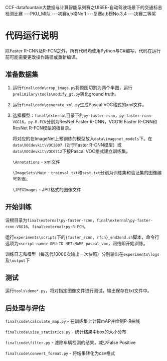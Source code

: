 CCF-datafountain大数据与计算智能系列赛之UISEE-自动驾驶场景下的交通标志检测比赛
---PKU_MI队
---初赛a,b榜No.1
---复赛a,b榜No.3,4
---决赛二等奖
# 代码运行说明

除Faster R-CNN及R-FCN之外，所有代码均使用Python与C#编写，代码在运行前可能需要更改操作路径或重新编译。

## 准备数据集

1. 运行`final\code\crop_image.py`将原图切割为两个半图，运行`prelimilary\tools\modify_gt.py`转化ground truth。

2. 运行`final\code\generate_xml.py`生成Pascal VOC格式的xml文件。

3. 选择模型：`final\external`目录下的`py-faster-rcnn`，`py-faster-rcnn-VGG16`，`py-R-FCN`分别为ResNet Faster R-CNN，VGG16 Faster R-CNN和ResNet R-FCN模型的根目录。

   将对应的在ImageNet上预训练的模型放入`data\imagenet_models`下。在`data\VOCdevkit\VOC2007`（对于Faster R-CNN模型）或`data\VOCdevkit\VOC0712`下按Pascal VOC格式建立训练集。

   `\Annotations` - xml文件

   `\ImageSets\Main` - `trainval.txt`和`test.txt`分别为训练集和验证集的图像编号列表。

   `\JPEGImages` - JPG格式的图像文件

## 开始训练

设根目录为`final\external\py-faster-rcnn`，`final\external\py-faster-rcnn-VGG16`，`final\external\py-R-FCN`。

运行`experiments\scripts`下的`{faster_rcnn, rfcn}_end2end.sh`脚本，命令行选项为`<script-name> GPU-ID NET-NAME pascal_voc`，网络即开始训练。

训练日志和模型（每迭代10000次输出一次快照）分别输出在`experiments\logs`及`\output`下

## 测试

运行`tools\demo*.py`，将对指定图像文件进行测试，输出保存在txt文件中。

## 后处理与评估

`final\code\calculate_map.py` - 在训练集上计算mAP并绘制P-R曲线

`final\code\size_statistics.py` - 统计结果中box的大小分布

`final\code\filter.py` - 滤除车辆检测的结果，减少False Positive

`final\code\convert_format.py` - 将结果转化为csv格式
